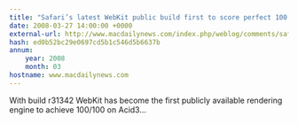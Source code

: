 ```yaml
---
title: "Safari’s latest WebKit public build first to score perfect 100 in Acid3 test"
date: 2008-03-27 14:00:00 +0000
external-url: http://www.macdailynews.com/index.php/weblog/comments/safaris_latest_webkit_public_build_first_to_score_perfect_100_acid3/
hash: ed0b52bc29e0697cd5b1c546d5b6637b
annum:
    year: 2008
    month: 03
hostname: www.macdailynews.com
---
```


With build r31342 WebKit has become the first publicly available rendering engine to achieve 100/100 on Acid3...
